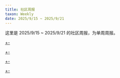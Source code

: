 ```yaml
---
title: 社区周报
taxon: Weekly
date: 2025/9/15 ~ 2025/9/21
---
```


这里是 2025/9/15 ~ 2025/9/21 的社区周报，为单周周报。

[+-](/weekly/weekly13/official.md#:embed)

[+-](/weekly/weekly13/projects.md#:embed)

[+-](/weekly/weekly13/packages.md#:embed)

[+-](/weekly/weekly13/community.md#:embed)
